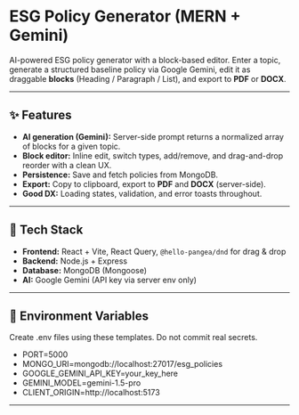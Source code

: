 # ESG Policy Generator (MERN + Gemini)

AI-powered ESG policy generator with a block-based editor. Enter a topic, generate a structured baseline policy via Google Gemini, edit it as draggable **blocks** (Heading / Paragraph / List), and export to **PDF** or **DOCX**.

---

## ✨ Features

- **AI generation (Gemini):** Server-side prompt returns a normalized array of blocks for a given topic.
- **Block editor:** Inline edit, switch types, add/remove, and drag-and-drop reorder with a clean UX.
- **Persistence:** Save and fetch policies from MongoDB.
- **Export:** Copy to clipboard, export to **PDF** and **DOCX** (server-side).
- **Good DX:** Loading states, validation, and error toasts throughout.

---

## 🧱 Tech Stack

- **Frontend:** React + Vite, React Query, `@hello-pangea/dnd` for drag & drop  
- **Backend:** Node.js + Express  
- **Database:** MongoDB (Mongoose)  
- **AI:** Google Gemini (API key via server env only)  

---

## 🔑 Environment Variables
Create .env files using these templates. Do not commit real secrets.
- PORT=5000
- MONGO_URI=mongodb://localhost:27017/esg_policies
- GOOGLE_GEMINI_API_KEY=your_key_here
- GEMINI_MODEL=gemini-1.5-pro
- CLIENT_ORIGIN=http://localhost:5173

---


